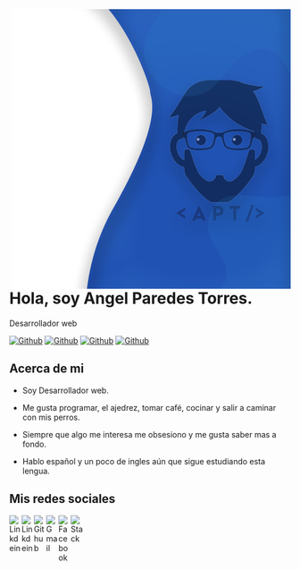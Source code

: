 <img align="right" width="500" height="500" src="https://github.com/chelitodelgado/chelitodelgado/blob/main/banner-github.png">


# Hola, soy Angel Paredes Torres.

Desarrollador web

[![Github](https://img.shields.io/github/followers/chelitodelgado?style=social)](https://github.com/chelitodelgado)
[![Github](https://img.shields.io/github/last-commit/chelitodelgado/chelitodelgado)](https://github.com/chelitodelgado)
[![Github](https://img.shields.io/github/stars/chelitodelgado/chelitodelgado?style=social)](https://github.com/chelitodelgado)
[![Github](https://img.shields.io/github/watchers/chelitodelgado/chelitodelgado?style=social)](https://github.com/chelitodelgado)


## Acerca de mi

- Soy Desarrollador web.

- Me gusta programar, el ajedrez, tomar café, cocinar y salir a caminar con mis perros.

- Siempre que algo me interesa me obsesiono y me gusta saber mas a fondo.

- Hablo español y un poco de ingles aún que sigue estudiando esta lengua.


## Mis redes sociales

<a href="https://chelitodelgado.github.io/angelparedes/">
  <img align="left" alt="Linkdein" width="22px" src="https://external-content.duckduckgo.com/iu/?u=http%3A%2F%2Fcdn.onlinewebfonts.com%2Fsvg%2Fimg_532695.png&f=1&nofb=1" />
</a>
<a href="https://www.linkedin.com/in/angel-paredes-torres/">
  <img align="left" alt="Linkdein" width="22px" src="https://cdn.jsdelivr.net/npm/simple-icons@v3/icons/linkedin.svg" />
</a>
<a href="https://github.com/chelitodelgado/">
  <img align="left" alt="Github" width="22px" src="https://img.icons8.com/fluent/48/000000/github.png"/>
</a>
<a href="mailto:angelparedestorres.apt@gmail.com">
  <img align="left" alt="Gmail" width="22px" src="https://img.icons8.com/fluent/48/000000/gmail.png"/>
</a>
<a href="https://www.facebook.com/chelo404">
  <img align="left" alt="Facebook" width="22px" src="https://img.icons8.com/android/24/000000/facebook.png"/>
</a>
<a href="https://stackoverflow.com/users/13654084/angel-paredes">
  <img align="left" alt="Stack" width="22px" src="https://img.icons8.com/color/48/000000/stackoverflow.png"/>
</a>

